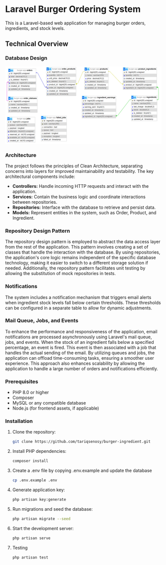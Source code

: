 # Laravel Burger Ordering System

This is a Laravel-based web application for managing burger orders, ingredients, and stock levels.


## Technical Overview

### Database Design 
![Database Diagram](db-design.png)

### Architecture

The project follows the principles of Clean Architecture, separating concerns into layers for improved maintainability and testability. The key architectural components include:

- **Controllers:** Handle incoming HTTP requests and interact with the application.
- **Services:** Contain the business logic and coordinate interactions between repositories.
- **Repositories:** Interface with the database to retrieve and persist data.
- **Models:** Represent entities in the system, such as Order, Product, and Ingredient.

### Repository Design Pattern

The repository design pattern is employed to abstract the data access layer from the rest of the application. This pattern involves creating a set of classes that handle the interaction with the database. By using repositories, the application's core logic remains independent of the specific database technology, making it easier to switch to a different storage solution if needed. Additionally, the repository pattern facilitates unit testing by allowing the substitution of mock repositories in tests.

### Notifications

The system includes a notification mechanism that triggers email alerts when ingredient stock levels fall below certain thresholds. These thresholds can be configured in a separate table to allow for dynamic adjustments.

### Mail Queue, Jobs, and Events

To enhance the performance and responsiveness of the application, email notifications are processed asynchronously using Laravel's mail queue, jobs, and events. When the stock of an ingredient falls below a specified percentage, an event is fired. This event is then associated with a job that handles the actual sending of the email. By utilizing queues and jobs, the application can offload time-consuming tasks, ensuring a smoother user experience. This approach also enhances scalability by allowing the application to handle a large number of orders and notifications efficiently.

### Prerequisites

- PHP 8.0 or higher
- Composer
- MySQL or any compatible database
- Node.js (for frontend assets, if applicable)

### Installation

1. Clone the repository:

   ```bash
   git clone https://github.com/tariqsenosy/burger-ingredient.git
2. Install PHP dependencies:
    ```bash
    composer install
3. Create a .env file by copying .env.example and update the database 
    ```bash
    cp .env.example .env
4. Generate application key:
    ```bash
    php artisan key:generate
5. Run migrations and seed the database:
    ```bash
    php artisan migrate --seed
6. Start the development server:
    ```bash
    php artisan serve
7. Testing
    ```bash
    php artisan test